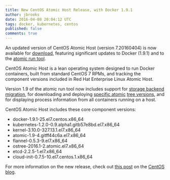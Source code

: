 ```yaml
---
title: New CentOS Atomic Host Release, with Docker 1.9.1
author: jbrooks
date: 2016-04-08 20:04:12 UTC
tags: docker, kubernetes, centos
published: false
comments: true
---
```


An updated version of CentOS Atomic Host (version 7.20160404) is now available for [download](https://wiki.centos.org/SpecialInterestGroup/Atomic/Download), featuring significant updates to Docker (1.9.1) and to the [atomic run tool](https://github.com/projectatomic/atomic). 

CentOS Atomic Host is a lean operating system designed to run Docker containers, built from standard CentOS 7 RPMs, and tracking the component versions included in Red Hat Enterprise Linux Atomic Host.

Version 1.9 of the atomic run tool now includes support for [storage backend migration](https://github.com/projectatomic/atomic/blob/master/docs/atomic-migrate.1.md), for downloading and deploying [specific atomic](https://github.com/projectatomic/atomic/blob/master/docs/atomic-host.1.md) [tree versions](http://blog.verbum.org/2015/12/15/new-atomic-host-verb-rpm-ostree-deploy/), and for displaying process information from all containers running on a host.

CentOS Atomic Host includes these core component versions:

* docker-1.9.1-25.el7.centos.x86_64
* kubernetes-1.2.0-0.9.alpha1.gitb57e8bd.el7.x86_64
* kernel-3.10.0-327.13.1.el7.x86_64
* atomic-1.9-4.gitff44c6a.el7.x86_64
* flannel-0.5.3-9.el7.x86_64
* ostree-2016.1-2.atomic.el7.x86_64
* etcd-2.2.5-1.el7.x86_64
* cloud-init-0.7.5-10.el7.centos.1.x86_64

For more information on the new release, check out [this post](http://seven.centos.org/2016/04/download-updated-centos-atomic-host-today/) on the [CentOS blog](http://seven.centos.org/). 